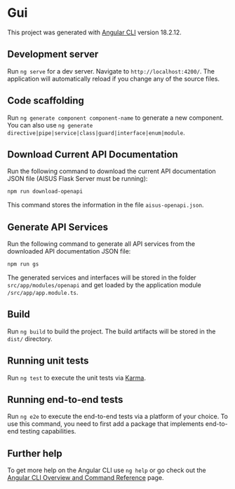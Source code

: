 # Gui

This project was generated with [Angular CLI](https://github.com/angular/angular-cli) version 18.2.12.

## Development server

Run `ng serve` for a dev server. Navigate to `http://localhost:4200/`. The application will automatically reload if you change any of the source files.

## Code scaffolding

Run `ng generate component component-name` to generate a new component. You can also use `ng generate directive|pipe|service|class|guard|interface|enum|module`.

## Download Current API Documentation

Run the following command to download the current API documentation JSON file (AISUS Flask Server must be running):
```bash
npm run download-openapi
```
This command stores the information in the file `aisus-openapi.json`.

## Generate API Services

Run the following command to generate all API services from the downloaded API documentation JSON file:
```bash
npm run gs
```
The generated services and interfaces will be stored in the folder `src/app/modules/openapi` and get loaded by the application module `/src/app/app.module.ts`.

## Build

Run `ng build` to build the project. The build artifacts will be stored in the `dist/` directory.

## Running unit tests

Run `ng test` to execute the unit tests via [Karma](https://karma-runner.github.io).

## Running end-to-end tests

Run `ng e2e` to execute the end-to-end tests via a platform of your choice. To use this command, you need to first add a package that implements end-to-end testing capabilities.

## Further help

To get more help on the Angular CLI use `ng help` or go check out the [Angular CLI Overview and Command Reference](https://angular.dev/tools/cli) page.
